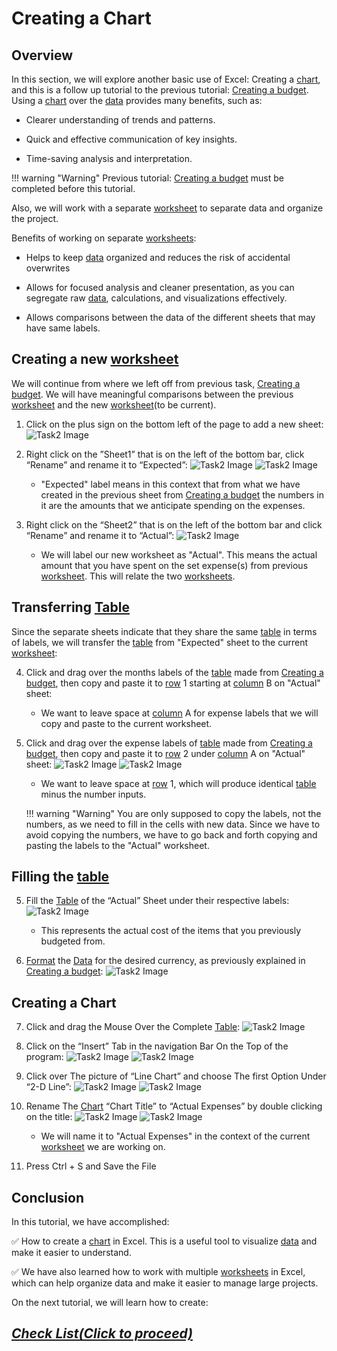 # Creating a Chart

## Overview

In this section, we will explore another basic use of Excel: Creating a [chart](Glossary.md), and this is a follow up tutorial to the previous tutorial: [Creating a budget](Task1.md). Using a [chart](Glossary.md) over the [data](Glossary.md) provides many benefits, such as:

* Clearer understanding of trends and patterns.

* Quick and effective communication of key insights.

* Time-saving analysis and interpretation.

!!! warning "Warning"
    <i class="fas fa-exclamation-triangle"></i> Previous tutorial: [Creating a budget](Task1.md) must be completed before this tutorial.



Also, we will work with a separate [worksheet](Glossary.md) to separate data and organize the project. 

Benefits of working on separate [worksheets](Glossary.md):

* Helps to keep [data](Glossary.md) organized and reduces the risk of accidental overwrites

* Allows for focused analysis and cleaner presentation, as you can segregate raw [data](Glossary.md), calculations, and visualizations effectively.

* Allows comparisons between the data of the different sheets that may have same labels.
## Creating a new [worksheet](Glossary.md)

We will continue from where we left off from previous task, [Creating a budget](Task1.md). We will have meaningful comparisons between the previous [worksheet](Glossary.md) and the new [worksheet](Glossary.md)(to be current). 


1. Click on the plus sign on the bottom left of the page to add a new sheet:
![Task2 Image](Assets/Task2/Task2_1.png)

2. Right click on the ”Sheet1” that is on the left of the bottom bar, click “Rename” and rename it to “Expected”:
![Task2 Image](Assets/Task2/Task2_2A.png)
![Task2 Image](Assets/Task2/Task2_2B.png)
    * "Expected" label means in this context that from what we have created in the previous sheet from [Creating a budget](Task1.md) the numbers in it are the amounts that we anticipate spending on the expenses.

3. Right click on the “Sheet2” that is on the left of the bottom bar and click “Rename” and rename it to “Actual”:
![Task2 Image](Assets/Task2/Task2_3.png)  
    * We will label our new worksheet as "Actual". This means the actual amount that you have spent on the set expense(s) from previous [worksheet](Glossary.md). This will relate the two [worksheets](Glossary.md).

## Transferring [Table](Glossary.md)

Since the separate sheets indicate that they share the same [table](Glossary.md) in terms of labels, we will transfer the [table](Glossary.md) from "Expected" sheet to the current [worksheet](Glossary.md):

4. Click and drag over the months labels of the [table](Glossary.md) made from [Creating a budget](Task1.md), then copy and paste it to [row](Glossary.md) 1 starting at [column](Glossary.md) B on "Actual" sheet:
    * We want to leave space at [column](Glossary.md) A for expense labels that we will copy and paste to the current worksheet.

4. Click and drag over the expense labels of [table](Glossary.md) made from [Creating a budget](Task1.md), then copy and paste it to [row](Glossary.md) 2 under [column](Glossary.md) A on "Actual" sheet:
   ![Task2 Image](Assets/Task2/Task2_4.png)
   ![Task2 Image](Assets/Task2/Task2_4B.png)
   * We want to leave space at [row](Glossary.md) 1, which will produce identical [table](Glossary.md) minus the number inputs.

    !!! warning "Warning"
        <i class="fas fa-exclamation-triangle"></i> 
        You are only supposed to copy the labels, not the numbers, as we need to fill in the cells with new data.
        Since we have to avoid copying the numbers, we have to go back and forth copying and pasting the labels to the "Actual" worksheet.



## Filling the [table](Glossary.md)

5. Fill the [Table](Glossary.md) of the “Actual” Sheet  under their respective labels:
![Task2 Image](Assets/Task2/Task2_5.png)  
    * This represents the actual cost of the items that you previously budgeted from.


6. [Format](Glossary.md) the [Data](Glossary.md) for the desired currency, as previously explained in [Creating a budget](Task1.md):
![Task2 Image](Assets/Task2/Task2_6.png)  

## Creating a Chart
7. Click and drag the Mouse Over the Complete [Table](Glossary.md):
![Task2 Image](Assets/Task2/Task2_7.png)

8. Click on the “Insert” Tab in the navigation Bar On the Top of the program:
![Task2 Image](Assets/Task2/Task2_8.png)
![Task2 Image](Assets/Task2/Task2_8B.png)

9. Click over The picture of “Line Chart” and choose The first Option Under “2-D Line”:
![Task2 Image](Assets/Task2/Task2_9A.png)
![Task2 Image](Assets/Task2/Task2_9B.png)

10. Rename The [Chart](Glossary.md) “Chart Title” to “Actual Expenses” by double clicking on the title: 
![Task2 Image](Assets/Task2/Task2_10.png)
![Task2 Image](Assets/Task2/Task2_10B.png)
    * We will name it to "Actual Expenses" in the context of the current [worksheet](Glossary.md) we are working on.

11. Press Ctrl + S and Save the File
    
## Conclusion

In this tutorial, we have accomplished:

 :white_check_mark: How to create a [chart](Glossary.md) in Excel. This is a useful tool to visualize [data](Glossary.md) and make it easier to understand. 
 
 :white_check_mark: We have also learned how to work with multiple [worksheets](Glossary.md) in Excel, which can help organize data and make it easier to manage large projects.




On the next tutorial, we will learn how to create: 
## [_Check List(Click to proceed)_](Task3.md)
